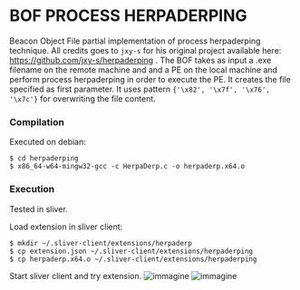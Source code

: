 # BOF PROCESS HERPADERPING
Beacon Object File partial implementation of process herpaderping technique. All credits goes to `jxy-s` for his original project available here: https://github.com/jxy-s/herpaderping .
The BOF takes as input a .exe filename on the remote machine and and a PE on the local machine and perform process herpaderping in order to execute the PE. It creates the file specified as first parameter. It uses pattern `{'\x82', '\x7f', '\x76', '\x7c'}` for overwriting the file content.

### Compilation
Executed on debian:
```
$ cd herpaderping
$ x86_64-w64-mingw32-gcc -c HerpaDerp.c -o herpaderp.x64.o
```


### Execution
Tested in sliver.

Load extension in sliver client:
```
$ mkdir ~/.sliver-client/extensions/herpaderp
$ cp extension.json ~/.sliver-client/extensions/herpaderping
$ cp herpaderp.x64.o ~/.sliver-client/extensions/herpaderping
```

Start sliver client and try extension.
![immagine](https://user-images.githubusercontent.com/74059030/199059760-f0353823-972d-4ae2-95e4-9365763adf46.png)
![immagine](https://user-images.githubusercontent.com/74059030/199059898-992f9604-5027-4e66-855c-37b95cfafb2a.png)
